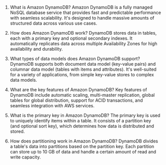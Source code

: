 1. What is Amazon DynamoDB?
Amazon DynamoDB is a fully managed NoSQL database service that provides fast and predictable performance with seamless scalability. It's designed to handle massive amounts of structured data across various use cases.

2. How does Amazon DynamoDB work?
DynamoDB stores data in tables, each with a primary key and optional secondary indexes. It automatically replicates data across multiple Availability Zones for high availability and durability.

3. What types of data models does Amazon DynamoDB support?
DynamoDB supports both document data model (key-value pairs) and columnar data model (tables with items and attributes). It's well-suited for a variety of applications, from simple key-value stores to complex data models.

4. What are the key features of Amazon DynamoDB?
Key features of DynamoDB include automatic scaling, multi-master replication, global tables for global distribution, support for ACID transactions, and seamless integration with AWS services.

5. What is the primary key in Amazon DynamoDB?
The primary key is used to uniquely identify items within a table. It consists of a partition key (and optional sort key), which determines how data is distributed and stored.

6. How does partitioning work in Amazon DynamoDB?
DynamoDB divides a table's data into partitions based on the partition key. Each partition can store up to 10 GB of data and handle a certain amount of read and write capacity.